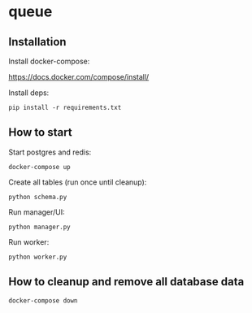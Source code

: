 # queue

## Installation
Install docker-compose:  

https://docs.docker.com/compose/install/

Install deps:
```
pip install -r requirements.txt
```

## How to start

Start postgres and redis:
```
docker-compose up
```

Create all tables (run once until cleanup):
```
python schema.py
```

Run manager/UI:
```
python manager.py
```

Run worker:
```
python worker.py
```

## How to cleanup and remove all database data
```
docker-compose down
```

